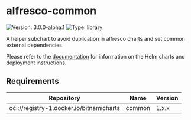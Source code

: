 # alfresco-common

![Version: 3.0.0-alpha.1](https://img.shields.io/badge/Version-3.0.0--alpha.1-informational?style=flat-square) ![Type: library](https://img.shields.io/badge/Type-library-informational?style=flat-square)

A helper subchart to avoid duplication in alfresco charts and set common
external dependencies

Please refer to the [documentation](https://github.com/Alfresco/acs-deployment/blob/master/docs/helm/README.md) for information on the Helm charts and deployment instructions.

## Requirements

| Repository | Name | Version |
|------------|------|---------|
| oci://registry-1.docker.io/bitnamicharts | common | 1.x.x |

